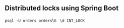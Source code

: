 ## Distributed locks using Spring Boot
<code>psql -U orders orders</code>\n
<code> \d INT_LOCK</code>
